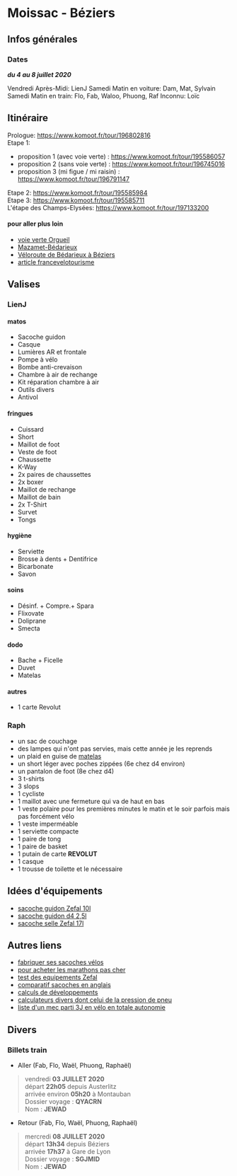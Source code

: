 # Moissac - Béziers

## Infos générales
### Dates
***du 4 au 8 juillet 2020***

Vendredi Après-Midi: LienJ
Samedi Matin en voiture: Dam, Mat, Sylvain
Samedi Matin en train: Flo, Fab, Waloo, Phuong, Raf
Inconnu: Loïc 

## Itinéraire

Prologue: https://www.komoot.fr/tour/196802816  
Etape 1: 
  - proposition 1 (avec voie verte) : https://www.komoot.fr/tour/195586057  
  - proposition 2 (sans voie verte) : https://www.komoot.fr/tour/196745016 
  - proposition 3 (mi figue / mi raisin) : https://www.komoot.fr/tour/196791147  

Etape 2: https://www.komoot.fr/tour/195585984  
Etape 3: https://www.komoot.fr/tour/195585711  
L'étape des Champs-Elysées: https://www.komoot.fr/tour/197133200  
  

#### pour aller plus loin
- [voie verte Orgueil](https://af3v.org/les-voies-vertes/voies/575-voie-verte-orgueil-bressols-v85/)
- [Mazamet-Bédarieux](https://www.af3v.org/les-voies-vertes/voies/95-spip_tag)
- [Véloroute de Bédarieux à Béziers](https://www.af3v.org/les-voies-vertes/voies/36-spip_tag/)
- [article francevelotourisme](https://www.francevelotourisme.com/itineraire/passapais)

## Valises

### LienJ
#### matos
- Sacoche guidon  
- Casque  
- Lumières AR et frontale  
- Pompe à vélo  
- Bombe anti-crevaison  
- Chambre à air de rechange  
- Kit réparation chambre à air  
- Outils divers  
- Antivol  
#### fringues
- Cuissard  
- Short  
- Maillot de foot  
- Veste de foot  
- Chaussette  
- K-Way  
- 2x paires de chaussettes
- 2x boxer
- Maillot de rechange
- Maillot de bain
- 2x T-Shirt
- Survet
- Tongs
#### hygiène
- Serviette  
- Brosse à dents + Dentifrice  
- Bicarbonate  
- Savon  
#### soins
- Désinf. + Compre.+ Spara  
- Flixovate  
- Doliprane  
- Smecta  
#### dodo
- Bache + Ficelle
- Duvet
- Matelas
#### autres
- 1 carte Revolut

### Raph
- un sac de couchage
- des lampes qui n'ont pas servies, mais cette année je les reprends
- un plaid en guise de [matelas](https://www.decathlon.fr/p/plaid-de-camping-et-de-randonnee-140-x-170-cm/_/R-p-170111)
- un short léger avec poches zippées (6e chez d4 environ)
- un pantalon de foot (8e chez d4)
- 3 t-shirts
- 3 slops
- 1 cycliste 
- 1 maillot avec une fermeture qui va de haut en bas
- 1 veste polaire pour les premières minutes le matin et le soir parfois mais pas forcément vélo
- 1 veste imperméable
- 1 serviette compacte
- 1 paire de tong
- 1 paire de basket
- 1 putain de carte __REVOLUT__
- 1 casque
- 1 trousse de toilette et le nécessaire

## Idées d'équipements
- [sacoche guidon Zefal 10l](https://www.alltricks.fr/F-41498-bagagerie/P-449819-sacoche-de-guidon-zefal-z-adventure-f10-noir-rouge)
- [sacoche guidon d4 2,5l](https://www.decathlon.fr/p/sacoche-guidon-velo-300-2-5l/_/R-p-120009)
- [sacoche selle Zefal 17l](https://www.alltricks.fr/F-41498-bagagerie/P-449817-sacoche_de_selle_zefal_z_adventure_r17_noir)

## Autres liens
- [fabriquer ses sacoches vélos](https://alpkit.com/blogs/deeds/diy-saddlebag)
- [pour acheter les marathons pas cher](https://www.bike-components.de/fr/Schwalbe/Set-de-2-Pneus-Rigides-Marathon-28-Modele-2019-p71806)
- [test des equipements Zefal](https://bike-cafe.fr/2018/08/z-aventure-en-bikepacking-avec-zefal/)
- [comparatif sacoches en anglais](https://www.cyclist.co.uk/buying-guides/3733/buyers-guide-best-bikepacking-bags)
- [calculs de développements](https://frama.link/calculRapportVelo)
- [calculateurs divers dont celui de la pression de pneu](https://www.alpiniste.fr/outdoor-calculateur/#velo)
- [liste d'un mec parti 3J en vélo en totale autonomie](https://lighterpack.com/r/bvw9hp)

## Divers

### Billets train
- Aller (Fab, Flo, Waël, Phuong, Raphaël)
>vendredi __03 JUILLET 2020__  
>départ __22h05__ depuis Austerlitz  
>arrivée environ __05h20__ à Montauban  
>Dossier voyage : __QYACRN__  
>Nom : __JEWAD__  

- Retour (Fab, Flo, Waël, Phuong, Raphaël)
>mercredi __08 JUILLET 2020__  
>départ __13h34__ depuis Béziers  
>arrivée __17h37__ à Gare de Lyon  
>Dossier voyage : __SGJMID__  
>Nom : __JEWAD__  
